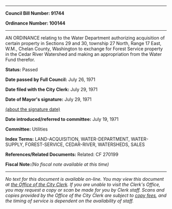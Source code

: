

********

**Council Bill Number: 91744**
   
**Ordinance Number: 100144**
********

 AN ORDINANCE relating to the Water Department authorizing acquisition of certain property in Sections 29 and 30, township 27 North, Range 17 East, W.M., Chelan County, Washington to exchange for Forest Service property in the Cedar River Watershed and making an appropriation from the Water Fund therefor.

**Status:** Passed
   
**Date passed by Full Council:** July 26, 1971
   
**Date filed with the City Clerk:** July 29, 1971
   
**Date of Mayor's signature:** July 29, 1971
   
[(about the signature date)](/~public/approvaldate.htm)
   
   
   
**Date introduced/referred to committee:** July 19, 1971
   
**Committee:** Utilities
   
   
**Index Terms:** LAND-ACQUISITION, WATER-DEPARTMENT, WATER-SUPPLY, FOREST-SERVICE, CEDAR-RIVER, WATERSHEDS, SALES

**References/Related Documents:** Related: CF 270199

**Fiscal Note:**_(No fiscal note available at this time)_
********

_No text for this document is available on-line. You may view this document at [the Office of the City Clerk](http://www.seattle.gov/leg/clerk/contactUs.htm). If you are unable to visit the Clerk's Office, you may request a copy or scan be made for you by Clerk staff. Scans and copies provided by the Office of the City Clerk are subject to [copy fees](http://clerk.seattle.gov/~public/clerkfees.htm), and the timing of service is dependent on the availability of staff._

